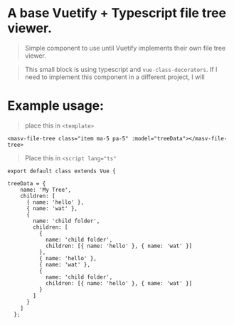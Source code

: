 # A base Vuetify + Typescript file tree viewer.

> Simple component to use until Vuetify implements their own file tree viewer. 

> This small block is using typescript and `vue-class-decorators`.
> If I need to implement this component in a different project, I will 

# Example usage:

> place this in `<template>`

```<masv-file-tree class="item ma-5 pa-5" :model="treeData"></masv-file-tree>```

> Place this in `<script lang="ts"`

```
export default class extends Vue {

treeData = {
    name: 'My Tree',
    children: [
      { name: 'hello' },
      { name: 'wat' },
      {
        name: 'child folder',
        children: [
          {
            name: 'child folder',
            children: [{ name: 'hello' }, { name: 'wat' }]
          },
          { name: 'hello' },
          { name: 'wat' },
          {
            name: 'child folder',
            children: [{ name: 'hello' }, { name: 'wat' }]
          }
        ]
      }
    ]
  };
  ```
